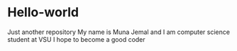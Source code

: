 # Hello-world
Just another repository
My name is Muna Jemal and I am computer science student at VSU
I hope to become a good coder
